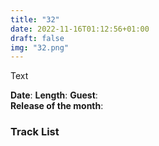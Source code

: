 ```yaml
---
title: "32"
date: 2022-11-16T01:12:56+01:00
draft: false
img: "32.png"
---
```


Text

**Date**: 
**Length**: 
**Guest**:   
**Release of the month**: 

<div>

</div>

### Track List
